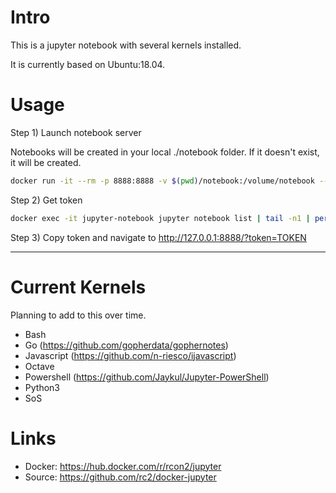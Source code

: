 # Intro

This is a jupyter notebook with several kernels installed.

It is currently based on Ubuntu:18.04.

# Usage

Step 1) Launch notebook server

Notebooks will be created in your local ./notebook folder. If it doesn't exist, it will be created.

```bash
docker run -it --rm -p 8888:8888 -v $(pwd)/notebook:/volume/notebook --name jupyter-notebook rcon2/jupyter
```

Step 2) Get token

```bash
docker exec -it jupyter-notebook jupyter notebook list | tail -n1 | perl -pe 's,^.*?token=(.*?) ::.*,\1,'
```

Step 3) Copy token and navigate to http://127.0.0.1:8888/?token=TOKEN


---

# Current Kernels

Planning to add to this over time.

- Bash
- Go (https://github.com/gopherdata/gophernotes)
- Javascript (https://github.com/n-riesco/ijavascript)
- Octave
- Powershell (https://github.com/Jaykul/Jupyter-PowerShell)
- Python3
- SoS

# Links

- Docker: https://hub.docker.com/r/rcon2/jupyter
- Source: https://github.com/rc2/docker-jupyter
